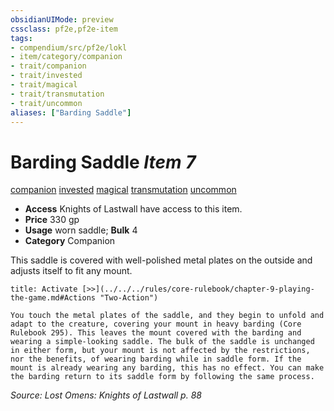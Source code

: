 ```yaml
---
obsidianUIMode: preview
cssclass: pf2e,pf2e-item
tags:
- compendium/src/pf2e/lokl
- item/category/companion
- trait/companion
- trait/invested
- trait/magical
- trait/transmutation
- trait/uncommon
aliases: ["Barding Saddle"]
---
```

# Barding Saddle *Item 7*  
[companion](../../../Rules/traits/companion.md)  [invested](../../../Rules/traits/invested.md)  [magical](../../../Rules/traits/magical.md)  [transmutation](../../../Rules/traits/transmutation.md)  [uncommon](../../../Rules/traits/uncommon.md)  

- **Access** Knights of Lastwall have access to this item.
- **Price** 330 gp
- **Usage** worn saddle; **Bulk** 4
- **Category** Companion

This saddle is covered with well-polished metal plates on the outside and adjusts itself to fit any mount.

```ad-embed-ability
title: Activate [>>](../../../rules/core-rulebook/chapter-9-playing-the-game.md#Actions "Two-Action")

You touch the metal plates of the saddle, and they begin to unfold and adapt to the creature, covering your mount in heavy barding (Core Rulebook 295). This leaves the mount covered with the barding and wearing a simple-looking saddle. The bulk of the saddle is unchanged in either form, but your mount is not affected by the restrictions, nor the benefits, of wearing barding while in saddle form. If the mount is already wearing any barding, this has no effect. You can make the barding return to its saddle form by following the same process.
```

*Source: Lost Omens: Knights of Lastwall p. 88*

